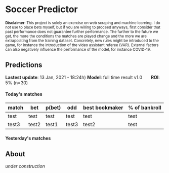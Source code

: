 # Soccer Predictor
<sub>__Disclaimer__: This project is solely an exercise on web scraping and machine learning.
I do not use to place bets myself, but if you are willing to proceed anyways, first consider that past performance
does not guarantee further performance. The further to the future we get, the more the conditions the matches are
played change and the more we are extrapolating from the training dataset. Concretely, new rules might be
introduced to the game, for instance the introduction of the video assistant referee (VAR). External factors can also
negatively influence the performance of the model, for instance COVID-19.</sub>

## Predictions
__Lastest update__: 13 Jan, 2021 - 18:24h)
__Model__: full time result v1.0 &nbsp;&nbsp;&nbsp;&nbsp;&nbsp;&nbsp;__ROI__: 5% (n=30)
#### Today's matches
|match|bet|p(bet)|odd|best bookmaker|% of bankroll|
|---  |---|---        |---|---           |---|
|test|test|test|test|test|test|
|test3|test2|test1|test3|test2|test|

#### Yesterday's matches
    
## About
_under construction_

